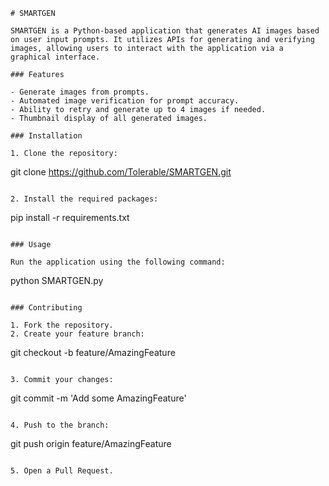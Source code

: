 ```
# SMARTGEN

SMARTGEN is a Python-based application that generates AI images based on user input prompts. It utilizes APIs for generating and verifying images, allowing users to interact with the application via a graphical interface.

### Features

- Generate images from prompts.
- Automated image verification for prompt accuracy.
- Ability to retry and generate up to 4 images if needed.
- Thumbnail display of all generated images.

### Installation

1. Clone the repository:
```
git clone https://github.com/Tolerable/SMARTGEN.git
```

2. Install the required packages:
```
pip install -r requirements.txt
```

### Usage

Run the application using the following command:
```
python SMARTGEN.py
```

### Contributing

1. Fork the repository.
2. Create your feature branch:
```
git checkout -b feature/AmazingFeature
```

3. Commit your changes:
```
git commit -m 'Add some AmazingFeature'
```

4. Push to the branch:
```
git push origin feature/AmazingFeature
```

5. Open a Pull Request.
```
